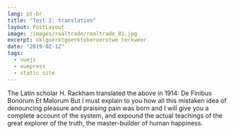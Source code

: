 ```yaml
---
lang: pt-br
title: "Test 2: translation"
layout: PostLayout
image: /images/realtrade/realtrade_01.jpg
excerpt: oklgoerktgoerktokeroerotwe terkweor
date: "2019-02-12"
tags:
  - vuejs
  - vuepress
  - static site
---
```


The Latin scholar H. Rackham translated the above in 1914: De Finibus Bonorum Et Malorum But I must explain to you how all this mistaken idea of denouncing pleasure and praising pain was born and I will give you a complete account of the system, and expound the actual teachings of the great explorer of the truth, the master-builder of human happiness.

